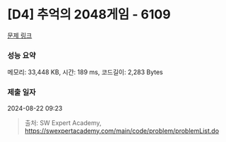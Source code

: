 # [D4] 추억의 2048게임 - 6109 

[문제 링크](https://swexpertacademy.com/main/code/problem/problemDetail.do?contestProbId=AWbrg9uabZsDFAWQ) 

### 성능 요약

메모리: 33,448 KB, 시간: 189 ms, 코드길이: 2,283 Bytes

### 제출 일자

2024-08-22 09:23



> 출처: SW Expert Academy, https://swexpertacademy.com/main/code/problem/problemList.do